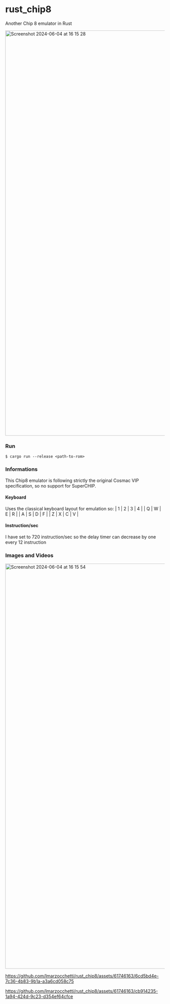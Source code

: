 # rust_chip8
Another Chip 8 emulator in Rust

<img width="1279" alt="Screenshot 2024-06-04 at 16 15 28" 
src="https://github.com/lmarzocchetti/rust_chip8/assets/61746163/a9f3bfdf-dbb6-49b8-b127-cd45f70cac7f">

### Run
```
$ cargo run --release <path-to-rom>
```

### Informations
This Chip8 emulator is following strictly the original Cosmac VIP specification, so no support for SuperCHIP.

#### Keyboard
Uses the classical keyboard layout for emulation so:
| 1 | 2 | 3 | 4 |
| Q | W | E | R |
| A | S | D | F |
| Z | X | C | V |

#### Instruction/sec
I have set to 720 instruction/sec so the delay timer can decrease by one every 12 instruction

### Images and Videos

<img width="1279" alt="Screenshot 2024-06-04 at 16 15 54" src="https://github.com/lmarzocchetti/rust_chip8/assets/61746163/66b61af9-b02a-4288-90bc-412074824807">

https://github.com/lmarzocchetti/rust_chip8/assets/61746163/6cd5bd4e-7c36-4b83-9b1a-a3a6cd058c75

https://github.com/lmarzocchetti/rust_chip8/assets/61746163/cb914235-1a94-424d-9c23-d354ef64cfce
